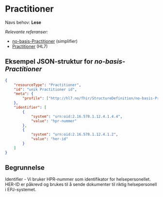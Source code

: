 # Practitioner

Navs behov: **Lese**

_Relevante referanser:_

- [no-basis-Practitioner](https://simplifier.net/hl7norwayno-basis/nobasispractitioner) (simplifier)
- [Practitioner](https://www.hl7.org/fhir/R4/practitioner.html) (HL7)

## Eksempel JSON-struktur for _no-basis-Practitioner_

```json
{
    "resourceType": "Practitioner",
    "id": "unik Practitioner id",
    "meta": {
        "profile": ["http://hl7.no/fhir/StructureDefinition/no-basis-Practitioner"]
    },
    "identifier": [
        {
            "system": "urn:oid:2.16.578.1.12.4.1.4.4",
            "value": "hpr-nummer"
        },
        {
            "system": "urn:oid:2.16.578.1.12.4.1.2",
            "value": "her-id"
        }
    ]
}
```

## Begrunnelse

Identifier - Vi bruker HPR-nummer som identifikator for helsepersonellet. HER-ID er påkrevd og brukes
til å sende dokumenter til riktig helsepersonell i EPJ-systemet.
